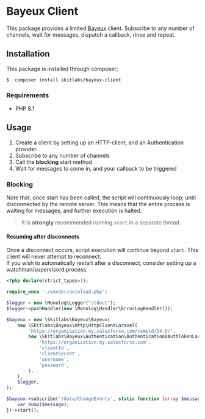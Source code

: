 # Bayeux Client
This package provides a limited [Bayeux](https://docs.cometd.org/current7/reference/#_bayeux) client. Subscribe to any number of channels, wait for messages, dispatch a callback, rinse and repeat.

## Installation
This package is installed through composer;

```shell
$  composer install skitlabs/bayeux-client
```

### Requirements
* PHP 8.1

## Usage

1. Create a client by setting up an HTTP-client, and an Authentication provider.
2. Subscribe to any number of channels
3. Call the **blocking** start method
4. Wait for messages to come in, and your callback to be triggered

### Blocking
Note that, once start has been called, the script will continuously loop; until disconnected by the remote server.
This means that the entire process is waiting for messages, and further execution is halted.   

> It is **strongly** recommended running `start` in a separate thread.

#### Resuming after disconnects
Once a disconnect occurs, script execution will continue beyond `start`. This client will never attempt to reconnect.   
If you wish to automatically restart after a disconnect, consider setting up a watchman/supervisord process.

```php
<?php declare(strict_types=1);

require_once './vendor/autoload.php';

$logger = new \Monolog\Logger("stdout");
$logger->pushHandler(new \Monolog\Handler\ErrorLogHandler());

$bayeux = new \Skitlabs\Bayeux\Bayeux(
    new \Skitlabs\Bayeux\Http\HttpClientLaravel(
        'https://organization.my.salesforce.com/cometd/54.0/',
        new \Skitlabs\Bayeux\Authentication\AuthenticationOAuthTokenLaravelHttp(
            'https://organization.my.salesforce.com',
            'clientId',
            'clientSecret',
            'username',
            'password',
        ),
    ),
    $logger,
);

$bayeux->subscribe('/data/ChangeEvents', static function (array $message) : void {
    var_dump($message);
})->start();
```
